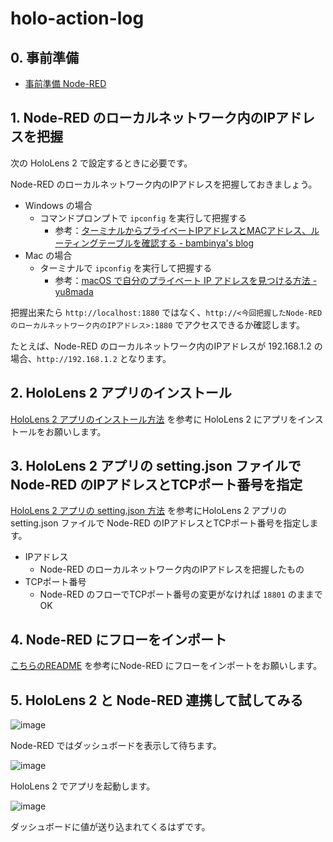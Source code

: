 # holo-action-log

## 0. 事前準備

* [事前準備 Node-RED](./preparation/node-red.md)

## 1. Node-RED のローカルネットワーク内のIPアドレスを把握

次の HoloLens 2 で設定するときに必要です。

Node-RED のローカルネットワーク内のIPアドレスを把握しておきましょう。

* Windows の場合
  * コマンドプロンプトで `ipconfig` を実行して把握する
    * 参考：[ターミナルからプライベートIPアドレスとMACアドレス、ルーティングテーブルを確認する \- bambinya's blog](http://bambinya.hateblo.jp/entry/2015/04/04/234428)
* Mac の場合
  * ターミナルで `ipconfig` を実行して把握する
    * 参考：[macOS で自分のプライベート IP アドレスを見つける方法 \- yu8mada](https://yu8mada.com/2018/07/14/how-to-find-my-private-ip-address-in-macos/#content-3-3)

把握出来たら `http://localhost:1880` ではなく、`http://<今回把握したNode-RED のローカルネットワーク内のIPアドレス>:1880` でアクセスできるか確認します。

たとえば、Node-RED のローカルネットワーク内のIPアドレスが 192.168.1.2 の場合、`http://192.168.1.2` となります。

## 2. HoloLens 2 アプリのインストール

[HoloLens 2 アプリのインストール方法](./hololens2-app/00_install_application.md) を参考に HoloLens 2 にアプリをインストールをお願いします。

## 3. HoloLens 2 アプリの setting.json ファイルで Node-RED のIPアドレスとTCPポート番号を指定

[HoloLens 2 アプリの setting.json 方法](./hololens2-app/01_edit_setting.md) を参考にHoloLens 2 アプリの setting.json ファイルで Node-RED のIPアドレスとTCPポート番号を指定します。

* IPアドレス
  * Node-RED のローカルネットワーク内のIPアドレスを把握したもの
* TCPポート番号
  * Node-RED のフローでTCPポート番号の変更がなければ `18801` のままでOK

## 4. Node-RED にフローをインポート

[こちらのREADME](./node-red/00_import_flow.md) を参考にNode-RED にフローをインポートをお願いします。

## 5. HoloLens 2 と Node-RED 連携して試してみる

![image](https://i.gyazo.com/cd54c452cf103cea075cc8c96afbb8ab.png)

Node-RED ではダッシュボードを表示して待ちます。

![image](https://i.gyazo.com/7a81e21957268bf8392961dd191d13b1.jpg)

HoloLens 2 でアプリを起動します。

![image](https://i.gyazo.com/a86c003885de89b7450d9a8d2988d97a.png)

ダッシュボードに値が送り込まれてくるはずです。
